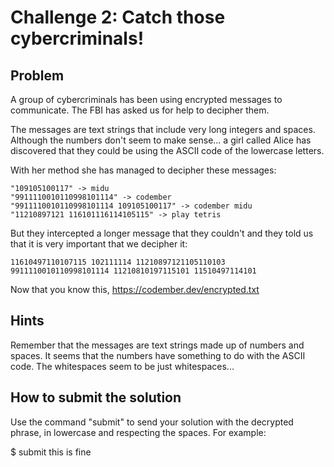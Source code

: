# Challenge 2: Catch those cybercriminals!

## Problem

A group of cybercriminals has been using encrypted messages to communicate. The FBI has asked us for help to decipher them.

The messages are text strings that include very long integers and spaces. Although the numbers don't seem to make sense... a girl called Alice has discovered that they could be using the ASCII code of the lowercase letters.

With her method she has managed to decipher these messages:
```shell
"109105100117" -> midu
"9911110010110998101114" -> codember
"9911110010110998101114 109105100117" -> codember midu
"11210897121 116101116114105115" -> play tetris
```

But they intercepted a longer message that they couldn't and they told us that it is very important that we decipher it:
```shell
11610497110107115 102111114 11210897121105110103 9911110010110998101114 11210810197115101 11510497114101
```

Now that you know this, https://codember.dev/encrypted.txt

## Hints
Remember that the messages are text strings made up of numbers and spaces.
It seems that the numbers have something to do with the ASCII code.
The whitespaces seem to be just whitespaces...

## How to submit the solution
Use the command "submit" to send your solution with the decrypted phrase, in lowercase and respecting the spaces. For example:

$ submit this is fine